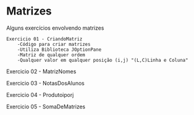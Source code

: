# Matrizes
Alguns exercícios envolvendo matrizes


	Exercicio 01 - CriandoMatriz
		-Código para criar matrizes
		-Utiliza Biblioteca JOptionPane
		-Matriz de qualquer ordem
		-Qualquer valor em qualquer posição (i,j) "(L,C)Linha e Coluna"
	 

Exercicio 02 - MatrizNomes

Exercicio 03 - NotasDosAlunos

Exercicio 04 - Produtoiporj

Exercicio 05 - SomaDeMatrizes
